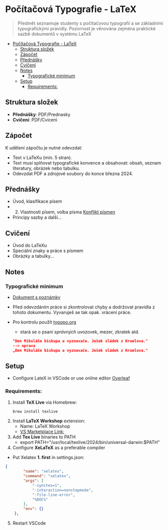 # Počítačová Typografie - LaTeX
>Předmět seznamuje studenty s počítačovou typografií a se základními typografickými pravidly. Pozornost je věnována zejména praktické sazbě dokumentů v systému LaTeX
- [Počítačová Typografie - LaTeX](#počítačová-typografie---latex)
  - [Struktura složek](#struktura-složek)
  - [Zápočet](#zápočet)
  - [Přednášky](#přednášky)
  - [Cvičení](#cvičení)
  - [Notes](#notes)
    - [Typografické minimum](#typografické-minimum)
  - [Setup](#setup)
    - [Requirements:](#requirements)

## Struktura složek

- **Přednášky**: PDF/Prednasky
- **Cvičení**: PDF/Cviceni

## Zápočet

K udělení zápočtu je nutné odevzdat:
- Text v LaTeXu (min. 5 stran).
- Text musí splňovat typografické konvence a obsahovat: obsah, seznam literatury, obrázek nebo tabulku.
- Odevzdat PDF a zdrojové soubory do konce března 2024.

## Přednášky

- Úvod, klasifikace písem
- 2. Vlastnosti písem, volba písma [Konflikt písmen](/PDF/Prednasky/prednaska2%20-%20volba%20pisma.pdf)
- Principy sazby a další...

## Cvičení

- Úvod do LaTeXu
- Speciální znaky a práce s písmem
- Obrázky a tabulky...

## Notes
### Typografické minimum 
- [Dokument s poznámky](/PDF/Learning/Typografické%20min.%2014. 10. 2024.pdf)
- Před odevzdáním práce si zkontrolovat chyby a dodržovat pravidla z tohoto dokumentu. Vyvaruješ se tak opak. vrácení práce.
- Pro kontrolu použít [typopo.org](https://app.typopo.org)
  - stará se o psaní *správných* uvozovek, mezer, zkratek atd.
  
  ```json
  "Den Mikuláše biskupa a vyznavače. Ješek sládek z Krumlova." 
  --> oprava
  „Den Mikuláše biskupa a vyznavače. Ješek sládek z Krumlova."
  ```

## Setup
- Configure LateX in VSCode or use online editor [Overleaf](https://www.overleaf.com/project)
### Requirements:
1. Install **TeX Live** via Homebrew:
   ```bash
   brew install texlive
2. Install **LaTeX Workshop** extension:
    - Name: LaTeX Workshop
    - [VS Marketplace Link:](https://marketplace.visualstudio.com/items?itemName=James-Yu.latex-workshop)
3. Add **Tex Live** binaries to PATH 
   - export PATH="/usr/local/texlive/2024/bin/universal-darwin:$PATH" 
4. Configure **XeLaTeX** as a preferable compiler
- Put Xelatex **1. first** in settings.json:
```json
{
		"name": "xelatex",
		"command": "xelatex",
		"args": [
			"-synctex=1",
			"-interaction=nonstopmode",
			"-file-line-error",
			"%DOC%"
		],
		"env": {}
	},
  ```
  5. Restart VSCode